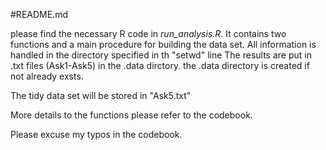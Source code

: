 #README.md

please find the necessary R code in *run_analysis.R*.
It contains two functions and a main procedure for building the data set.
All information is handled in the directory specified in th "setwd" line
The results are put in .txt files (Ask1-Ask5) in the .data dirctory.
the .data directory is created if not already exsts.

The tidy data set will be stored in "Ask5.txt"

More details to the functions please refer to the codebook.

Please excuse my typos in the codebook.
